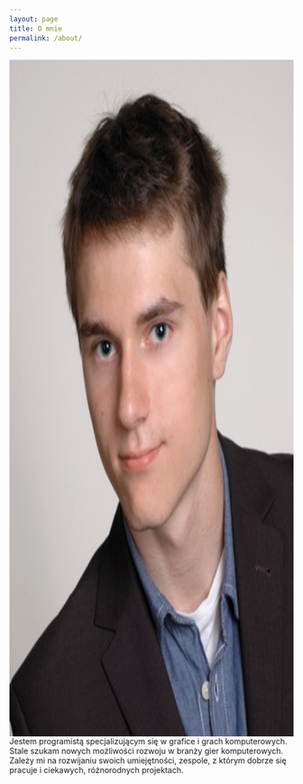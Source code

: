 ```yaml
---
layout: page
title: O mnie
permalink: /about/
---
```

<img align="right" src="https://raw.githubusercontent.com/jacekbla/jacekbla.github.io/master/assets/img/pages/about/ja.jpg" style="display:inline; height: 30vh;">
Jestem programistą specjalizującym się w grafice i grach komputerowych. Stale szukam nowych możliwości rozwoju w branży gier komputerowych. Zależy mi na rozwijaniu swoich umiejętności, zespole, z którym dobrze się pracuje i ciekawych, różnorodnych projektach.
